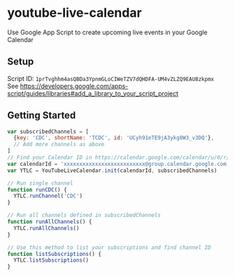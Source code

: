 # youtube-live-calendar
Use Google App Script to create upcoming live events in your Google Calendar

## Setup
Script ID: `1prTvghhm4asQBDa3YpnmGLoCIWeTZV7dQHDFA-UM4vZLZQ9EAU8zkpmx` \
See https://developers.google.com/apps-script/guides/libraries#add_a_library_to_your_script_project

## Getting Started
```js
var subscribedChannels = [
  {key: 'CDC', shortName: 'TCDC', id: 'UCyh91eTE9jA3ykg8W3_v3DQ'},
  // Add more channels as above
]
// Find your Calendar ID in https://calendar.google.com/calendar/u/0/r/settings
var calendarId = 'xxxxxxxxxxxxxxxxxxxxxxxxxx@group.calendar.google.com'
var YTLC = YouTubeLiveCalendar.init(calendarId, subscribedChannels)

// Run single channel
function runCDC() {
  YTLC.runChannel('CDC')
}

// Run all channels defined in subscribedChannels
function runAllChannels() {
  YTLC.runAllChannels()
}

// Use this method to list your subscriptions and find channel ID
function listSubscriptions() {
  YTLC.listSubscriptions()
}
```
